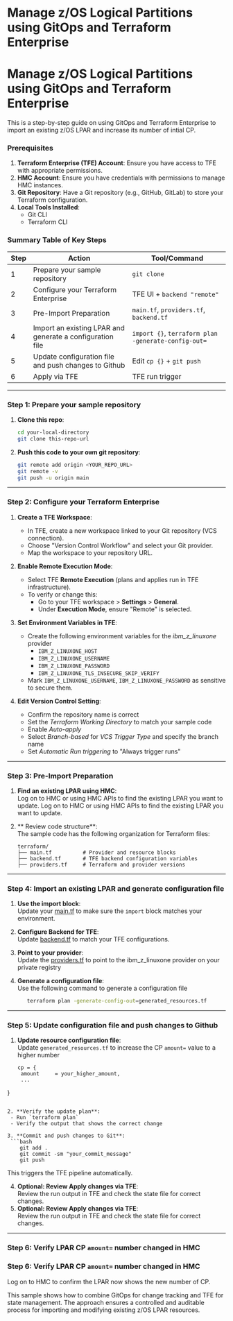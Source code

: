 # Manage z/OS Logical Partitions using GitOps and Terraform Enterprise
# Manage z/OS Logical Partitions using GitOps and Terraform Enterprise

This is a step-by-step guide on using GitOps and Terraform Enterprise to import an existing z/OS LPAR and increase its number of intial CP.

### Prerequisites
1.  **Terraform Enterprise (TFE) Account**: Ensure you have access to TFE with appropriate permissions.
2.  **HMC Account**: Ensure you have credentials with permissions to manage HMC instances.
3.  **Git Repository**: Have a Git repository (e.g., GitHub, GitLab) to store your Terraform configuration.
4.  **Local Tools Installed**:
    *   Git CLI 
    *   Terraform CLI 

### Summary Table of Key Steps
| Step | Action | Tool/Command |
|------|--------|--------------|
| 1 | Prepare your sample repository | `git clone` |
| 2 | Configure your Terraform Enterprise | TFE UI + `backend "remote"` |
| 3 | Pre-Import Preparation | `main.tf`, `providers.tf`, `backend.tf` |
| 4 | Import an existing LPAR and generate a configuration file  | `import {}`, `terraform plan -generate-config-out=` |
| 5 | Update configuration file and push changes to Github | Edit `cp {}` + `git push` |
| 6 | Apply via TFE | TFE run trigger |
---
###  Step 1: Prepare your sample repository
1.  **Clone this repo**:
    ```bash
    cd your-local-directory
    git clone this-repo-url
    ```

2.  **Push this code to your own git repository**:
    ```bash
    git remote add origin <YOUR_REPO_URL>
    git remote -v
    git push -u origin main
    ```

---
###  Step 2: Configure your Terraform Enterprise
1. **Create a TFE Workspace**:
    *   In TFE, create a new workspace linked to your Git repository (VCS connection).
    *   Choose "Version Control Workflow" and select your Git provider.
    *   Map the workspace to your repository URL.
  
2. **Enable Remote Execution Mode**:
    *   Select TFE **Remote Execution** (plans and applies run in TFE infrastructure).
    *   To verify or change this:
        *   Go to your TFE workspace > **Settings** > **General**.
        *   Under **Execution Mode**, ensure "Remote" is selected.
3. **Set Environment Variables in TFE**:
    *   Create the following environment variables for the *ibm_z_linuxone* provider
        *   `IBM_Z_LINUXONE_HOST`
        *   `IBM_Z_LINUXONE_USERNAME` 
        *   `IBM_Z_LINUXONE_PASSWORD` 
        *   `IBM_Z_LINUXONE_TLS_INSECURE_SKIP_VERIFY`
    *   Mark  `IBM_Z_LINUXONE_USERNAME`, `IBM_Z_LINUXONE_PASSWORD`  as sensitive to secure them.
4. **Edit Version Control Setting**:
    * Confirm the repository name is correct
    * Set the *Terraform Working Directory* to match your sample code
    * Enable *Auto-apply*
    * Select *Branch-based* for *VCS Trigger Type* and specify the branch name
    * Set *Automatic Run triggering* to "Always trigger runs"

---
### Step 3: Pre-Import Preparation
1. **Find an existing LPAR using HMC**:  
   Log on to HMC or using HMC APIs to find the existing LPAR you want to update.
   Log on to HMC or using HMC APIs to find the existing LPAR you want to update.

2. ** Review code structure**:  
   The sample code has the following organization for Terraform files:  
   ```
   terraform/
   ├── main.tf          # Provider and resource blocks
   ├── backend.tf       # TFE backend configuration variables
   ├── providers.tf     # Terraform and provider versions
   ``` 
---

### Step 4: Import an existing LPAR and generate configuration file
1. **Use the import block**:  
   Update your [main.tf](terraform/main.tf) to make sure the `import` block matches your environment. 

2. **Configure Backend for TFE**:  
   Update [backend.tf](terraform/backend.tf) to match your TFE configurations.  

3. **Point to your provider**:  
   Update the [providers.tf](terraform/providers.tf) to point to the ibm_z_linuxone provider on your private registry

4. **Generate a configuration file**:  
   Use the following command to generate a configuration file
   ```bash
      terraform plan -generate-config-out=generated_resources.tf
---

### Step 5: Update configuration file and push changes to Github
1. **Update resource configuration file**:  
   Update `generated_resources.tf` to increase the CP `amount=` value to a higher number
   ```hcl
   cp = {
    amount     = your_higher_amount,
    ...
  }
  ```

2. **Verify the update plan**:  
   - Run `terraform plan` 
   - Verify the output that shows the correct change
  
3. **Commit and push changes to Git**:  
   ```bash
      git add .
      git commit -sm "your_commit_message"
      git push
   ```
   This triggers the TFE pipeline automatically.

4. **Optional: Review Apply changes via TFE**:  
   Review the run output in TFE and check the state file for correct changes.
4. **Optional: Review Apply changes via TFE**:  
   Review the run output in TFE and check the state file for correct changes.
---

### Step 6: Verify LPAR CP `amount=` number changed in HMC
### Step 6: Verify LPAR CP `amount=` number changed in HMC
   Log on to HMC to confirm the LPAR now shows the new number of CP.

This sample shows how to combine GitOps for change tracking and TFE for state management. The approach ensures a controlled and auditable process for importing and modifying existing z/OS LPAR resources.
